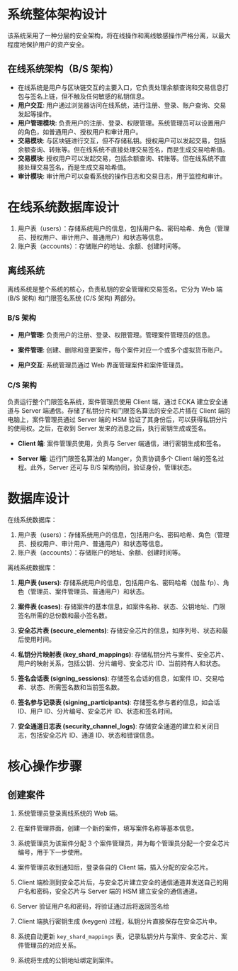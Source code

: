 # 系统整体架构设计

该系统采用了一种分层的安全架构，将在线操作和离线敏感操作严格分离，以最大程度地保护用户的资产安全。

## 在线系统架构（B/S 架构）

-   在线系统是用户与区块链交互的主要入口，它负责处理余额查询和交易信息打包与签名上链，但不触及任何敏感的私钥信息。
-   **用户交互**: 用户通过浏览器访问在线系统，进行注册、登录、账户查询、交易发起等操作。
-   **用户管理模块**: 负责用户的注册、登录、权限管理。系统管理员可以设置用户的角色，如普通用户、授权用户和审计用户。
-   **交易模块**: 与区块链进行交互，但不存储私钥。授权用户可以发起交易，包括余额查询、转账等。但在线系统不直接处理交易签名，而是生成交易哈希值。
-   **交易模块**: 授权用户可以发起交易，包括余额查询、转账等。但在线系统不直接处理交易签名，而是生成交易哈希值。
-   **审计模块**: 审计用户可以查看系统的操作日志和交易日志，用于监控和审计。

# 在线系统数据库设计

1.   用户表（users）：存储系统用户的信息，包括用户名、密码哈希、角色（管理员、授权用户、审计用户、普通用户）和状态等信息。
2.   账户表（accounts）：存储账户的地址、余额、创建时间等。

## 离线系统

离线系统是整个系统的核心，负责私钥的安全管理和交易签名。它分为 Web 端 (B/S 架构) 和门限签名系统 (C/S 架构) 两部分。

### B/S 架构

-   **用户管理**: 负责用户的注册、登录、权限管理。管理案件管理员的信息。

-   **案件管理**: 创建、删除和变更案件，每个案件对应一个或多个虚拟货币账户。

-   **用户交互**: 系统管理员通过 Web 界面管理案件和案件管理员。

### C/S 架构

负责运行整个门限签名系统，案件管理员使用 Client 端，通过 ECKA 建立安全通道与 Server 端通信。存储了私钥分片和门限签名算法的安全芯片插在 Client 端的电脑上，案件管理员通过 Server 端的 HSM 验证了其身份后，可以获得私钥分片的使用权。之后，在收到 Server 发来的消息之后，执行密钥生成或签名。

-   **Client 端**: 案件管理员使用，负责与 Server 端通信，进行密钥生成和签名。

-   **Server 端**: 运行门限签名算法的 Manger，负责协调多个 Client 端的签名过程。此外，Server 还可与 B/S 架构协同，验证身份，管理状态。

# 数据库设计

在线系统数据库：

1.   用户表（users）：存储系统用户的信息，包括用户名、密码哈希、角色（管理员、授权用户、审计用户、普通用户）和状态等信息。
2.   账户表（accounts）：存储账户的地址、余额、创建时间等。

离线系统数据库：

1.  **用户表 (users)**: 存储系统用户的信息，包括用户名、密码哈希（加盐 fp）、角色（管理员、案件管理员、普通用户）和状态。

2.  **案件表 (cases)**: 存储案件的基本信息，如案件名称、状态、公钥地址、门限签名所需的总份数和最小签名数。

3.  **安全芯片表 (secure_elements)**: 存储安全芯片的信息，如序列号、状态和最后使用时间。

4.  **私钥分片映射表 (key_shard_mappings)**: 存储私钥分片与案件、安全芯片、用户的映射关系，包括公钥、分片编号、安全芯片 ID、当前持有人和状态。

5.  **签名会话表 (signing_sessions)**: 存储签名会话的信息，如案件 ID、交易哈希、状态、所需签名数和当前签名数。

6.  **签名参与记录表 (signing_participants)**: 存储签名参与者的信息，如会话 ID、用户 ID、分片编号、安全芯片 ID、状态和签名时间。

7.  **安全通道日志表 (security_channel_logs)**: 存储安全通道的建立和关闭日志，包括安全芯片 ID、通道 ID、状态和错误信息。

# 核心操作步骤

## 创建案件

1.   系统管理员登录离线系统的 Web 端。

2.   在案件管理界面，创建一个新的案件，填写案件名称等基本信息。
3.   系统管理员为该案件分配 3 个案件管理员，并为每个管理员分配一个安全芯片编号，用于下一步使用。
4.   案件管理员收到通知后，登录各自的 Client 端，插入分配的安全芯片。
5.   Client 端检测到安全芯片后，与安全芯片建立安全的通信通道并发送自己的用户名和密码，安全芯片与 Server 端的 HSM 建立安全的通信通道。
6.   Server 验证用户名和密码，将验证通过后将返回签名给
7.   Client 端执行密钥生成 (keygen) 过程，私钥分片直接保存在安全芯片中。
8.   系统自动更新 `key_shard_mappings` 表，记录私钥分片与案件、安全芯片、案件管理员的对应关系。
9.   系统将生成的公钥地址绑定到案件。